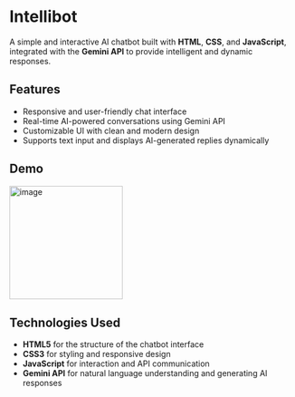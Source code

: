 # Intellibot

A simple and interactive AI chatbot built with **HTML**, **CSS**, and **JavaScript**, integrated with the **Gemini API** to provide intelligent and dynamic responses.

## Features

- Responsive and user-friendly chat interface
- Real-time AI-powered conversations using Gemini API
- Customizable UI with clean and modern design
- Supports text input and displays AI-generated replies dynamically

## Demo

<img width="200" height="200" alt="image" src="https://github.com/user-attachments/assets/9a9b3803-506d-4f4d-a4ba-d3660d46b4b9" />


## Technologies Used

- **HTML5** for the structure of the chatbot interface
- **CSS3** for styling and responsive design
- **JavaScript** for interaction and API communication
- **Gemini API** for natural language understanding and generating AI responses
